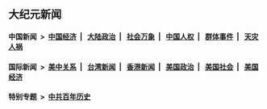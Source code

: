 ## 大纪元新闻

#### 中国新闻 &nbsp;>&nbsp; [中国经济](indexes/ncid283/README.md?03011645) &nbsp;| &nbsp; [大陆政治](indexes/ncid277/README.md?03011645) &nbsp;| &nbsp; [社会万象](indexes/ncid282/README.md?03011645) &nbsp;| &nbsp; [中国人权](indexes/ncid278/README.md?03011645) &nbsp;| &nbsp; [群体事件](indexes/ncid279/README.md?03011645) &nbsp;| &nbsp; [天灾人祸](indexes/ncid280/README.md?03011645)

#### 国际新闻 &nbsp;>&nbsp; [美中关系](indexes/nf1412576/README.md?03011645) &nbsp;| &nbsp; [台湾新闻](indexes/ncid1349361/README.md?03011645) &nbsp;| &nbsp; [香港新闻](indexes/ncid1349362/README.md?03011645) &nbsp;| &nbsp; [美国政治](indexes/ncid1078159/README.md?03011645) &nbsp;| &nbsp; [美国社会](indexes/ncid1078160/README.md?03011645) &nbsp;| &nbsp; [美国经济](indexes/ncid1078158/README.md?03011645)

#### 特别专题 &nbsp;>&nbsp; [中共百年历史](https://github.com/epoch-news/epoch-special/blob/master/README.md?03011645)  
